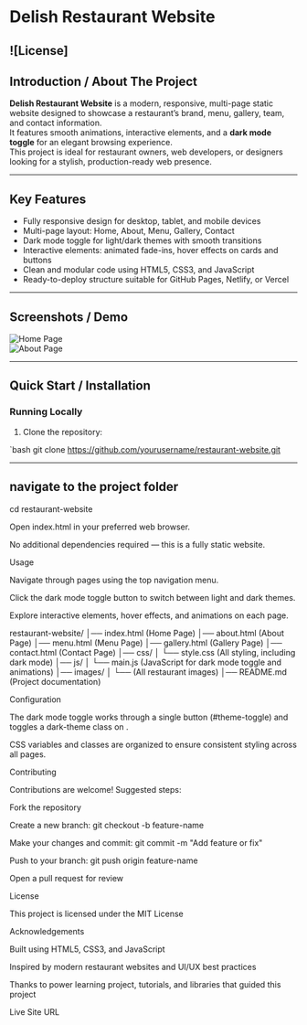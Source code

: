 # Delish Restaurant Website

![License]
---

## Introduction / About The Project

**Delish Restaurant Website** is a modern, responsive, multi-page static website designed to showcase a restaurant’s brand, menu, gallery, team, and contact information.  
It features smooth animations, interactive elements, and a **dark mode toggle** for an elegant browsing experience.  
This project is ideal for restaurant owners, web developers, or designers looking for a stylish, production-ready web presence.

---

## Key Features

- Fully responsive design for desktop, tablet, and mobile devices  
- Multi-page layout: Home, About, Menu, Gallery, Contact  
- Dark mode toggle for light/dark themes with smooth transitions  
- Interactive elements: animated fade-ins, hover effects on cards and buttons  
- Clean and modular code using HTML5, CSS3, and JavaScript  
- Ready-to-deploy structure suitable for GitHub Pages, Netlify, or Vercel  

---

## Screenshots / Demo

![Home Page](images/screenshot-home.png)  
![About Page](images/screenshot-about.png)  


---

## Quick Start / Installation

### Running Locally

1. Clone the repository:

`bash
git clone https://github.com/yourusername/restaurant-website.git

---

## navigate to the project folder
cd restaurant-website


Open index.html in your preferred web browser.

No additional dependencies required — this is a fully static website.

Usage

Navigate through pages using the top navigation menu.

Click the dark mode toggle button to switch between light and dark themes.

Explore interactive elements, hover effects, and animations on each page.

  

  restaurant-website/
│── index.html        (Home Page)
│── about.html        (About Page)
│── menu.html         (Menu Page)
│── gallery.html      (Gallery Page)
│── contact.html      (Contact Page)
│── css/
│    └── style.css    (All styling, including dark mode)
│── js/
│    └── main.js      (JavaScript for dark mode toggle and animations)
│── images/
│    └── (All restaurant images)
│── README.md         (Project documentation)


Configuration

The dark mode toggle works through a single button (#theme-toggle) and toggles a dark-theme class on <body>.

CSS variables and classes are organized to ensure consistent styling across all pages.


Contributing

Contributions are welcome! Suggested steps:

Fork the repository

Create a new branch: git checkout -b feature-name

Make your changes and commit: git commit -m "Add feature or fix"

Push to your branch: git push origin feature-name

Open a pull request for review


License

This project is licensed under the MIT License 

Acknowledgements

Built using HTML5, CSS3, and JavaScript

Inspired by modern restaurant websites and UI/UX best practices

Thanks to power learning project, tutorials, and libraries that guided this project


Live Site URL